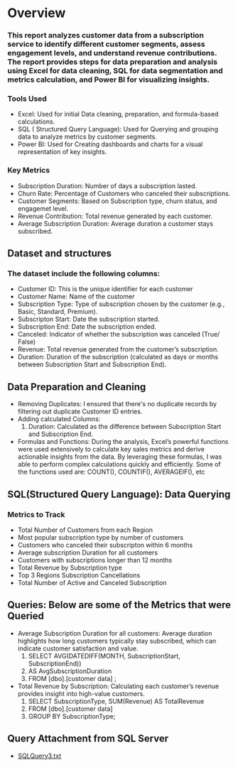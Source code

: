 # Overview
### This report analyzes customer data from a subscription service to identify different customer segments, assess engagement levels, and understand revenue contributions. The report provides steps for data preparation and analysis using Excel for data cleaning, SQL for data segmentation and metrics calculation, and Power BI for visualizing insights.
### Tools Used
- Excel: Used for initial Data cleaning, preparation, and formula-based calculations.
- SQL ( Structured Query Language): Used for Querying and grouping data to analyze metrics by customer segments.
- Power BI: Used for Creating dashboards and charts for a visual representation of key insights.
### Key Metrics
- Subscription Duration: Number of days a subscription lasted.
- Churn Rate: Percentage of Customers who canceled their subscriptions.
- Customer Segments: Based on Subscription type, churn status, and engagemet level.
- Revenue Contribution: Total revenue generated by each customer.
- Average Subscription Duration: Average duration a customer stays subscribed.
## Dataset and structures
### The dataset include the following columns:
- Customer ID: This is the unique identifier for each customer
- Customer Name: Name of the customer
- Subscription Type: Type of subscription chosen by the customer (e.g., Basic, Standard, Premium).
- Subscripton Start: Date the subscription started.
- Subscription End: Date the subscription ended.
- Canceled: Indicator of whether the subscription was canceled (True/ False)
- Revenue: Total revenue generated from the customer’s subscription.
- Duration: Duration of the subscription (calculated as days or months between Subscription Start and Subscription End).
## Data Preparation and Cleaning
- Removing Duplicates: I ensured that there's no duplicate records by filtering out duplicate Customer ID entries.
- Adding calculated Columns:
  1. Duration: Calculated as the difference between Subscription Start and Subscription End.
- Formulas and Functions: During the analysis, Excel’s powerful functions were used extensively to calculate key sales metrics and derive actionable insights from the data. By leveraging these formulas, I was able to perform complex calculations quickly and efficiently. Some of the functions used are: COUNT(), COUNTIF(), AVERAGEIF(), etc
## SQL(Structured Query Language): Data Querying
### Metrics to Track
- Total Number of Customers from each Region
- Most popular subscription type by number of customers
- Customers who canceled their subscripton within 6 months
- Average subscription Duration for all customers
- Customers with subscriptions longer than 12 months
- Total Revenue by Subscription type
- Top 3 Regions Subscription Cancellations
- Total Number of Active and Canceled Subscription
## Queries: Below are some of the Metrics that were Queried
- Average Subscription Duration for all customers: Average duration highlights how long customers typically stay subscribed, which can indicate customer satisfaction and value.
  1. SELECT AVG(DATEDIFF(MONTH, SubscriptionStart, SubscriptionEnd))
  2. AS AvgSubscriptionDuration
  3. FROM [dbo].[customer data] ;
- Total Revenue by Subscription: Calculating each customer’s revenue provides insight into high-value customers.
  1. SELECT SubscriptionType, SUM(Revenue) AS TotalRevenue
  2. FROM [dbo].[customer data]
  3. GROUP BY SubscriptionType;
## Query Attachment from SQL Server
- [SQLQuery3.txt](https://github.com/user-attachments/files/17648172/SQLQuery3.txt)






